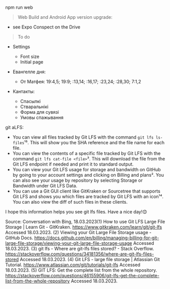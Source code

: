 npm run web

> Web Build and Android App version upgrade:  
* see Expo Conspect on the Drive

> To do
* Settings
  * Font size
  * Initial page

* Евангелле дня:
  * От Матфея: 19:4,5; 19:9; :13,14; :16,17; :23,24; :28,30; 7:1,2

* Кантакты:
  * Спасылкі
  * Стваральнікі
  * Форма для сувязі
  * Умовы спажывання

git aLFS:

- You can view all files tracked by Git LFS with the command `git lfs ls-files`¹⁵. This will show you the SHA reference and the file name for each file.
- You can view the contents of a specific file tracked by Git LFS with the command `git lfs cat-file <file>`³. This will download the file from the Git LFS endpoint if needed and print it to standard output.
- You can view your Git LFS usage for storage and bandwidth on GitHub by going to your account settings and clicking on Billing and plans². You can also see your usage by repository by selecting Storage or Bandwidth under Git LFS Data.
- You can use a Git GUI client like GitKraken or Sourcetree that supports Git LFS and shows you which files are tracked by Git LFS with an icon¹⁴. You can also view the diff of such files in these clients.

I hope this information helps you see git lfs files. Have a nice day!😊

Source: Conversation with Bing, 18.03.2023(1) How to use Git LFS Large File Storage | Learn Git - GitKraken. https://www.gitkraken.com/learn/git/git-lfs Accessed 18.03.2023.
(2) Viewing your Git Large File Storage usage - GitHub Docs. https://docs.github.com/en/billing/managing-billing-for-git-large-file-storage/viewing-your-git-large-file-storage-usage Accessed 18.03.2023.
(3) git lfs - Where are git-lfs files stored? - Stack Overflow. https://stackoverflow.com/questions/34181356/where-are-git-lfs-files-stored Accessed 18.03.2023.
(4) Git LFS - large file storage | Atlassian Git Tutorial. https://www.atlassian.com/git/tutorials/git-lfs Accessed 18.03.2023.
(5) GIT LFS: Get the complete list from the whole repository. https://stackoverflow.com/questions/46155906/git-lfs-get-the-complete-list-from-the-whole-repository Accessed 18.03.2023.